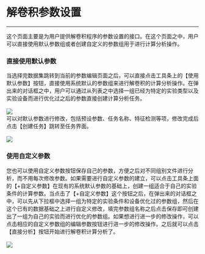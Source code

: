 <!-- 参数调整 -->

# **解卷积参数设置**

<hr/>

这个页面主要是为用户提供解卷积程序的参数设置的接口。在这个页面之中，用户可以直接使用默认参数组或者创建自定义的参数组用于进行计算分析操作。

### **直接使用默认参数**

当选择完数据集跳转到当前的参数编辑页面之后，可以直接点击工具条上的【使用默认参数】按钮，直接使用系统默认的参数组来进行解卷积的计算分析操作。在弹出来的对话框之中，用户可以通过从列表之中选择一组已经为特定的实验类型以及实验设备而进行优化过之后的参数直接创建计算分析任务。
<br/>
<br/>
<a href="user-guide/metadeco/images/using_default.png" class="fancybox" data-rel="fancybox">
![](user-guide/metadeco/images/using_default.png)
</a>
<br/>
可以对默认参数进行修改，包括预设参数、任务名称、特征检测等项，修改完成后点击【创建任务】跳转至任务界面。
<br/>
<br/>
<a href="user-guide/metadeco/images/edit_parameters.png" class="fancybox" data-rel="fancybox">
![](user-guide/metadeco/images/edit_parameters.png)
</a>
<br/>

### **使用自定义参数**

您也可以使用自定义参数按钮保存自己的参数，方便之后对不同组别文件进行分析，而不用每次修改参数。如果需要进行自定义参数的建立，可以点击工具条上面的【+自定义参数】在现有的系统默认参数的基础上，创建一组适合于自己的实验条件的计算参数。当点击了【+自定义参数】这个按钮之后，在弹出来的对话框之中，可以先从下拉框中选择一组为特定的实验条件和设备优化过的参数组，然后在这个已有的数据基础之上进行自定义修改，填完参数组名称之后点击保存即可创建出了一组为自己的实验而进行优化的参数组。如果想进行进一步的修改操作，可以点击相应的自定义参数组的编辑参数按钮进行进一步的修改操作。之后就可以点击【直接分析】按钮开始进行解卷积计算分析了。
<br/>
<br/>
<a href="user-guide/metadeco/images/create_task.png" class="fancybox" data-rel="fancybox">
![](user-guide/metadeco/images/create_task.png)
</a>
